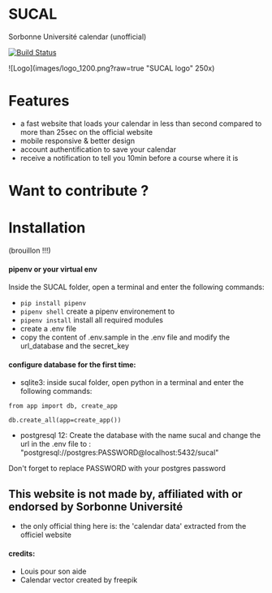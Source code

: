 # SUCAL
Sorbonne Université calendar (unofficial)

[![Build Status](https://travis-ci.com/AmineDjeghri/SUCAL.svg?branch=master)](https://travis-ci.com/AmineDjeghri/SUCAL)

![Logo](images/logo_1200.png?raw=true "SUCAL logo" 250x)
# Features
- a fast website that loads your calendar in less than second compared to more than 25sec on the official website
- mobile responsive & better design
- account authentification to save your calendar 
- receive a notification to tell you 10min before a course where it is


# Want to contribute ?

# Installation
(brouillon !!!)
#### pipenv or your virtual env
Inside the SUCAL folder, open a terminal and enter the following commands:
- `pip install pipenv`
- `pipenv shell` create a pipenv environement to 
- `pipenv install` install all required modules
- create a .env file
- copy the content of .env.sample in the .env file and modify the url_database and the secret_key 

#### configure database for the first time:
- sqlite3: inside sucal folder, open python in a terminal and enter the following commands:

`from app import db, create_app `

`db.create_all(app=create_app()) `

- postgresql 12: Create the database with the name sucal and change the url in the .env file to : "postgresql://postgres:PASSWORD@localhost:5432/sucal"

Don't forget to replace PASSWORD with your postgres password

## This website is not made by, affiliated with or endorsed by Sorbonne Université
- the only official thing here is:  the 'calendar data' extracted from the officiel website



#### credits:
- Louis pour son aide
- Calendar vector created by freepik
